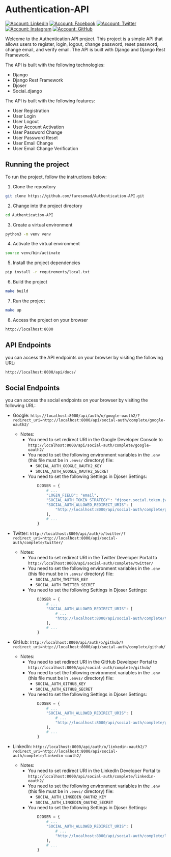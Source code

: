 # Authentication-API

[![Account: LinkedIn](https://img.shields.io/badge/Fares%20Emad-LinkedIn-0077b5)](https://www.linkedin.com/in/faresemad/)
[![Account: Facebook](https://img.shields.io/badge/Fares%20Emad-Facebook-3B5998)](https://www.facebook.com/faresemadx)
[![Account: Twitter](https://img.shields.io/badge/Fares%20Emad-Twitter-0084b4)](https://twitter.com/faresemadx)
[![Account: Instagram](https://img.shields.io/badge/Fares%20Emad-Instagram-966842)](https://www.instagram.com/faresemadx/)
[![Account: GitHub](https://img.shields.io/badge/Fares%20Emad-GitHub-2b3137)](https://www.github.com/faresemad/)

Welcome to the Authentication API project. This project is a simple API that allows users to register, login, logout, change password, reset password, change email, and verify email. The API is built with Django and Django Rest Framework.

The API is built with the following technologies:

- Django
- Django Rest Framework
- Djoser
- Social_django

The API is built with the following features:

- User Registration
- User Login
- User Logout
- User Account Activation
- User Password Change
- User Password Reset
- User Email Change
- User Email Change Verification

## Running the project

To run the project, follow the instructions below:

1. Clone the repository

```bash
git clone https://github.com/faresemad/Authentication-API.git
```

2. Change into the project directory

```bash
cd Authentication-API
```

3. Create a virtual environment

```bash
python3 -m venv venv
```

4. Activate the virtual environment

```bash
source venv/bin/activate
```

5. Install the project dependencies

```bash
pip install -r requirements/local.txt
```

6. Build the project

```bash
make build
```

7. Run the project

```bash
make up
```

8. Access the project on your browser

```bash
http://localhost:8000
```

## API Endpoints

you can access the API endpoints on your browser by visiting the following URL:

```bash
http://localhost:8000/api/docs/
```

## Social Endpoints

you can access the social endpoints on your browser by visiting the following URL:

- Google: `http://localhost:8000/api/auth/o/google-oauth2/?redirect_uri=http://localhost:8000/api/social-auth/complete/google-oauth2/`
   - Notes:
        - You need to set redirect URI in the Google Developer Console to `http://localhost:8000/api/social-auth/complete/google-oauth2/`
        - You need to set the following environment variables in the `.env` (this file must be in `.envs/` directory) file:
            - `SOCIAL_AUTH_GOOGLE_OAUTH2_KEY`
            - `SOCIAL_AUTH_GOOGLE_OAUTH2_SECRET`
        - You need to set the following Settings in Djoser Settings:
            ```python
                DJOSER = {
                    # ...
                    "LOGIN_FIELD": "email",
                    "SOCIAL_AUTH_TOKEN_STRATEGY": "djoser.social.token.jwt.TokenStrategy",
                    "SOCIAL_AUTH_ALLOWED_REDIRECT_URIS": [
                        "http://localhost:8000/api/social-auth/complete/google-oauth2/",
                    ],
                    # ...
                }
            ```

- Twitter: `http://localhost:8000/api/auth/o/twitter/?redirect_uri=http://localhost:8000/api/social-auth/complete/twitter/`
   - Notes:
        - You need to set redirect URI in the Twitter Developer Portal to `http://localhost:8000/api/social-auth/complete/twitter/`
        - You need to set the following environment variables in the `.env` (this file must be in `.envs/` directory) file:
            - `SOCIAL_AUTH_TWITTER_KEY`
            - `SOCIAL_AUTH_TWITTER_SECRET`
        - You need to set the following Settings in Djoser Settings:
            ```python
                DJOSER = {
                    # ...
                    "SOCIAL_AUTH_ALLOWED_REDIRECT_URIS": [
                        # ...
                        "http://localhost:8000/api/social-auth/complete/twitter/",
                    ],
                    # ...
                }
            ```

- GitHub: `http://localhost:8000/api/auth/o/github/?redirect_uri=http://localhost:8000/api/social-auth/complete/github/`
   - Notes:
        - You need to set redirect URI in the GitHub Developer Portal to `http://localhost:8000/api/social-auth/complete/github/`
        - You need to set the following environment variables in the `.env` (this file must be in `.envs/` directory) file:
            - `SOCIAL_AUTH_GITHUB_KEY`
            - `SOCIAL_AUTH_GITHUB_SECRET`
        - You need to set the following Settings in Djoser Settings:
            ```python
                DJOSER = {
                    # ...
                    "SOCIAL_AUTH_ALLOWED_REDIRECT_URIS": [
                        # ...
                        "http://localhost:8000/api/social-auth/complete/github/",
                    ],
                    # ...
                }
            ```

- LinkedIn: `http://localhost:8000/api/auth/o/linkedin-oauth2/?redirect_uri=http://localhost:8000/api/social-auth/complete/linkedin-oauth2/`
   - Notes:
        - You need to set redirect URI in the LinkedIn Developer Portal to `http://localhost:8000/api/social-auth/complete/linkedin-oauth2/`
        - You need to set the following environment variables in the `.env` (this file must be in `.envs/` directory) file:
            - `SOCIAL_AUTH_LINKEDIN_OAUTH2_KEY`
            - `SOCIAL_AUTH_LINKEDIN_OAUTH2_SECRET`
        - You need to set the following Settings in Djoser Settings:
            ```python
                DJOSER = {
                    # ...
                    "SOCIAL_AUTH_ALLOWED_REDIRECT_URIS": [
                        # ...
                        "http://localhost:8000/api/social-auth/complete/linkedin-oauth2/",
                    ],
                    # ...
                }
            ```

